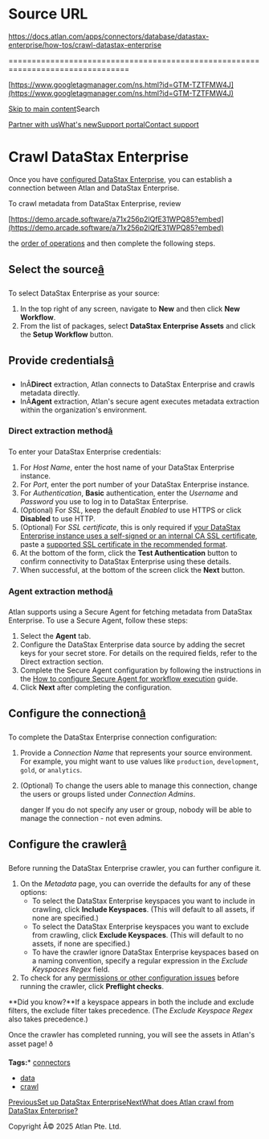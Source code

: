 # Source URL
https://docs.atlan.com/apps/connectors/database/datastax-enterprise/how-tos/crawl-datastax-enterprise

================================================================================

<!--
canonical: https://docs.atlan.com/apps/connectors/database/datastax-enterprise/how-tos/crawl-datastax-enterprise
link-alternate: https://docs.atlan.com/apps/connectors/database/datastax-enterprise/how-tos/crawl-datastax-enterprise
meta-description: Crawl DataStax Enterprise
meta-docsearch:docusaurus_tag: docs-default-current
meta-docsearch:language: en
meta-docsearch:version: current
meta-docusaurus_locale: en
meta-docusaurus_tag: docs-default-current
meta-docusaurus_version: current
meta-generator: Docusaurus v3.8.1
meta-og-description: Crawl DataStax Enterprise
meta-og-locale: en
meta-og-title: Crawl DataStax Enterprise | Atlan Documentation
meta-og-url: https://docs.atlan.com/apps/connectors/database/datastax-enterprise/how-tos/crawl-datastax-enterprise
meta-twitter:card: summary_large_image
meta-viewport: width=device-width,initial-scale=1
title: Crawl DataStax Enterprise | Atlan Documentation
-->

[https://www.googletagmanager.com/ns.html?id=GTM-TZTFMW4J](https://www.googletagmanager.com/ns.html?id=GTM-TZTFMW4J)

[Skip to main content](#__docusaurus_skipToContent_fallback)Search

[Partner with us](https://docs.google.com/forms/d/e/1FAIpQLScuAIhCm2GS7YFstrOjawbP8J7PUmOynQo7wI2yGCcCyEcVSw/viewform)[What's new](https://shipped.atlan.com/)[Support portal](https://atlan.zendesk.com/auth/v2/login/signin?return_to=https%3A%2F%2Fatlan.zendesk.com%2Fhc%2Fen-us&theme=hc&locale=en-us&brand_id=1900000425113&auth_origin=1900000425113%2Cfalse%2Ctrue)[Contact support](/support/submit-request)

Crawl DataStax Enterprise
=========================

Once you have [configured DataStax Enterprise](/apps/connectors/database/datastax-enterprise/how-tos/set-up-datastax-enterprise), you can establish a connection between Atlan and DataStax Enterprise.

To crawl metadata from DataStax Enterprise, review

[https://demo.arcade.software/a71x256p2lQfE31WPQ85?embed](https://demo.arcade.software/a71x256p2lQfE31WPQ85?embed)

the [order of operations](/product/connections/how-tos/order-workflows) and then complete the following steps.

Select the source[â](#select-the-source "Direct link to Select the source")
-----------------------------------------------------------------------------

To select DataStax Enterprise as your source:

1. In the top right of any screen, navigate to **New** and then click **New Workflow**.
2. From the list of packages, select **DataStax Enterprise Assets** and click the **Setup Workflow** button.

Provide credentials[â](#provide-credentials "Direct link to Provide credentials")
-----------------------------------------------------------------------------------

* InÂ**Direct** extraction, Atlan connects to DataStax Enterprise and crawls metadata directly.
* InÂ**Agent** extraction, Atlan's secure agent executes metadata extraction within the organization's environment.

### Direct extraction method[â](#direct-extraction-method "Direct link to Direct extraction method")

To enter your DataStax Enterprise credentials:

1. For *Host Name*, enter the host name of your DataStax Enterprise instance.
2. For *Port*, enter the port number of your DataStax Enterprise instance.
3. For *Authentication*, **Basic** authentication, enter the *Username* and *Password* you use to log in to DataStax Enterprise.
4. (Optional) For *SSL*, keep the default *Enabled* to use HTTPS or click **Disabled** to use HTTP.
5. (Optional) For *SSL certificate*, this is only required if [your DataStax Enterprise instance uses a self\-signed or an internal CA SSL certificate](/apps/connectors/database/datastax-enterprise/how-tos/set-up-datastax-enterprise), paste a [supported SSL certificate in the recommended format](/product/connections/how-tos/provide-ssl-certificates).
6. At the bottom of the form, click the **Test Authentication** button to confirm connectivity to DataStax Enterprise using these details.
7. When successful, at the bottom of the screen click the **Next** button.

### Agent extraction method[â](#agent-extraction-method "Direct link to Agent extraction method")

Atlan supports using a Secure Agent for fetching metadata from DataStax Enterprise. To use a Secure Agent, follow these steps:

1. Select the **Agent** tab.
2. Configure the DataStax Enterprise data source by adding the secret keys for your secret store. For details on the required fields, refer to the Direct extraction section.
3. Complete the Secure Agent configuration by following the instructions in the [How to configure Secure Agent for workflow execution](/secure-agent/how-tos/configure-secure-agent-for-workflow-execution) guide.
4. Click **Next** after completing the configuration.

Configure the connection[â](#configure-the-connection "Direct link to Configure the connection")
--------------------------------------------------------------------------------------------------

To complete the DataStax Enterprise connection configuration:

1. Provide a *Connection Name* that represents your source environment. For example, you might want to use values like `production`, `development`, `gold`, or `analytics`.
2. (Optional) To change the users able to manage this connection, change the users or groups listed under *Connection Admins*.

    danger If you do not specify any user or group, nobody will be able to manage the connection \- not even admins.

Configure the crawler[â](#configure-the-crawler "Direct link to Configure the crawler")
-----------------------------------------------------------------------------------------

Before running the DataStax Enterprise crawler, you can further configure it.

1. On the *Metadata* page, you can override the defaults for any of these options:
    * To select the DataStax Enterprise keyspaces you want to include in crawling, click **Include Keyspaces**. (This will default to all assets, if none are specified.)
    * To select the DataStax Enterprise keyspaces you want to exclude from crawling, click **Exclude Keyspaces**. (This will default to no assets, if none are specified.)
    * To have the crawler ignore DataStax Enterprise keyspaces based on a naming convention, specify a regular expression in the *Exclude Keyspaces Regex* field.
2. To check for any [permissions or other configuration issues](/apps/connectors/database/datastax-enterprise/references/preflight-checks-for-datastax-enterprise) before running the crawler, click **Preflight checks**.

**Did you know?**If a keyspace appears in both the include and exclude filters, the exclude filter takes precedence. (The *Exclude Keyspace Regex* also takes precedence.)

Once the crawler has completed running, you will see the assets in Atlan's asset page! ð

**Tags:*** [connectors](/tags/connectors)
* [data](/tags/data)
* [crawl](/tags/crawl)

[PreviousSet up DataStax Enterprise](/apps/connectors/database/datastax-enterprise/how-tos/set-up-datastax-enterprise)[NextWhat does Atlan crawl from DataStax Enterprise?](/apps/connectors/database/datastax-enterprise/references/what-does-atlan-crawl-from-datastax-enterprise)

Copyright Â© 2025 Atlan Pte. Ltd.

